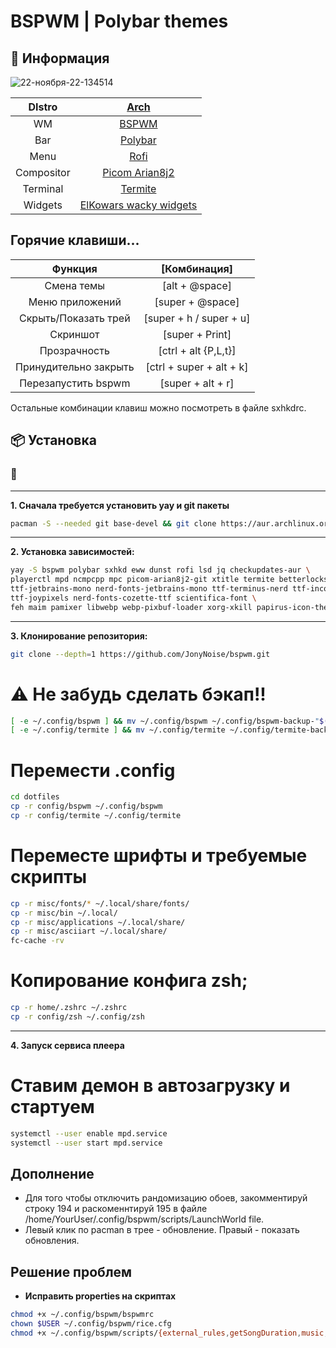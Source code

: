 # BSPWM | Polybar themes
## 🌿 Информация


![22-ноября-22-134514](https://user-images.githubusercontent.com/88741448/203297813-869a92ac-fb3e-467c-856d-c63384598b28.png)



|DIstro|[Arch](https://archlinux.org/)|
|:---:|:---:|
|WM|[BSPWM](https://github.com/baskerville/bspwm)|
|Bar|[Polybar](https://github.com/polybar/polybar)|
|Menu|[Rofi](https://github.com/davatorium/rofi)|
|Compositor|[Picom Arian8j2](https://github.com/Arian8j2/picom)|
|Terminal|[Termite](https://aur.archlinux.org/termite.git)|
|Widgets|[ElKowars wacky widgets ](https://github.com/elkowar/eww)|



## Горячие клавиши...
|Функция|[Комбинация]|
|:---:|:---:|
|Смена темы|[alt + @space]|
|Меню приложений|[super + @space]|
|Скрыть/Показать трей|[super + h / super + u]|
|Скриншот|[super + Print]|
|Прозрачность|[ctrl + alt {P,L,t}]|
|Принудительно закрыть|[ctrl + super + alt + k]|
|Перезапустить bspwm|[super + alt + r]|



Остальные комбинации клавиш можно посмотреть в файле sxhkdrc.

## 📦 Установка

### 💾 
____
<b>1. Сначала требуется установить yay и git пакеты</b>

```sh
pacman -S --needed git base-devel && git clone https://aur.archlinux.org/yay.git && cd yay && makepkg -si
```
____
<b>2. Установка зависимостей: </b>


```sh
yay -S bspwm polybar sxhkd eww dunst rofi lsd jq checkupdates-aur \
playerctl mpd ncmpcpp mpc picom-arian8j2-git xtitle termite betterlockscreen \
ttf-jetbrains-mono nerd-fonts-jetbrains-mono ttf-terminus-nerd ttf-inconsolata \
ttf-joypixels nerd-fonts-cozette-ttf scientifica-font \
feh maim pamixer libwebp webp-pixbuf-loader xorg-xkill papirus-icon-theme
```
____
<b>3. Клонирование репозитория:</b>

```sh
git clone --depth=1 https://github.com/JonyNoise/bspwm.git
```


# ⚠️ Не забудь сделать бэкап!!
```sh
[ -e ~/.config/bspwm ] && mv ~/.config/bspwm ~/.config/bspwm-backup-"$(date +%Y.%m.%d-%H.%M.%S)"
[ -e ~/.config/termite ] && mv ~/.config/termite ~/.config/termite-backup-"$(date +%Y.%m.%d-%H.%M.%S)"</b>
```


# Перемести .config
```sh
cd dotfiles
cp -r config/bspwm ~/.config/bspwm
cp -r config/termite ~/.config/termite
```

# Переместе шрифты и требуемые скрипты
```sh
cp -r misc/fonts/* ~/.local/share/fonts/
cp -r misc/bin ~/.local/
cp -r misc/applications ~/.local/share/
cp -r misc/asciiart ~/.local/share/
fc-cache -rv
```
# Копирование конфига zsh;
```sh
cp -r home/.zshrc ~/.zshrc
cp -r config/zsh ~/.config/zsh
```
____
<b>4. Запуск сервиса плеера</b>
# Ставим демон в автозагрузку и стартуем
```sh
systemctl --user enable mpd.service
systemctl --user start mpd.service
```
## Дополнение


* Для того чтобы отключить рандомизацию обоев, закомментируй строку 194 и раскоменнтируй 195 в файле /home/YourUser/.config/bspwm/scripts/LaunchWorld file.
* Левый клик по pacman в трее - обновление. Правый - показать обновления.

## Решение проблем
* **Исправить properties на скриптах**


```sh
chmod +x ~/.config/bspwm/bspwmrc
chown $USER ~/.config/bspwm/rice.cfg
chmod +x ~/.config/bspwm/scripts/{external_rules,getSongDuration,music,RandomWall,hu-polybar,LaunchWorld,RiceSelector,screenshoter,updates.sh,WeatherMini}
```

